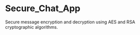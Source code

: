 # Secure_Chat_App
Secure message encryption and decryption using AES and RSA cryptographic algorithms.
